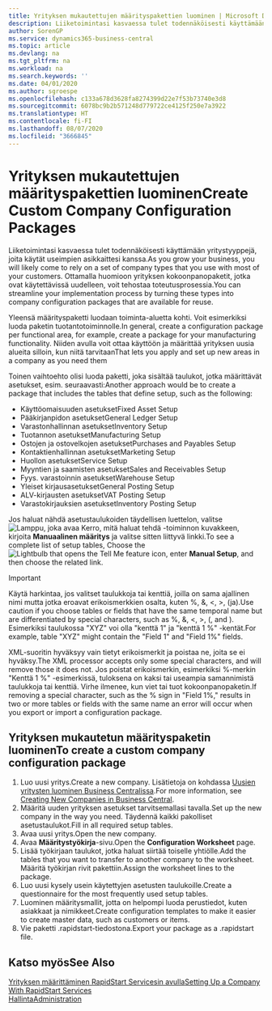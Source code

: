 ```yaml
---
title: Yrityksen mukautettujen määrityspakettien luominen | Microsoft Docs
description: Liiketoimintasi kasvaessa tulet todennäköisesti käyttämään yritystyyppejä, joita käytät useimpien asikkaittesi kanssa. Ottamalla huomioon yrityksen kokoonpanopaketit, jotka ovat käytettävissä uudelleen, voit tehostaa toteutusprosessia.
author: SorenGP
ms.service: dynamics365-business-central
ms.topic: article
ms.devlang: na
ms.tgt_pltfrm: na
ms.workload: na
ms.search.keywords: ''
ms.date: 04/01/2020
ms.author: sgroespe
ms.openlocfilehash: c133a678d3628fa8274399d22e7f53b73740e3d8
ms.sourcegitcommit: 6078bc9b2b571248d779722ce4125f250e7a3922
ms.translationtype: HT
ms.contentlocale: fi-FI
ms.lasthandoff: 08/07/2020
ms.locfileid: "3666845"
---
```

# <a name="create-custom-company-configuration-packages"></a><span data-ttu-id="eda4a-104">Yrityksen mukautettujen määrityspakettien luominen</span><span class="sxs-lookup"><span data-stu-id="eda4a-104">Create Custom Company Configuration Packages</span></span>
<span data-ttu-id="eda4a-105">Liiketoimintasi kasvaessa tulet todennäköisesti käyttämään yritystyyppejä, joita käytät useimpien asikkaittesi kanssa.</span><span class="sxs-lookup"><span data-stu-id="eda4a-105">As you grow your business, you will likely come to rely on a set of company types that you use with most of your customers.</span></span> <span data-ttu-id="eda4a-106">Ottamalla huomioon yrityksen kokoonpanopaketit, jotka ovat käytettävissä uudelleen, voit tehostaa toteutusprosessia.</span><span class="sxs-lookup"><span data-stu-id="eda4a-106">You can streamline your implementation process by turning these types into company configuration packages that are available for reuse.</span></span>  

<span data-ttu-id="eda4a-107">Yleensä määrityspaketti luodaan toiminta-aluetta kohti. Voit esimerkiksi luoda paketin tuotantotoiminnolle.</span><span class="sxs-lookup"><span data-stu-id="eda4a-107">In general, create a configuration package per functional area, for example, create a package for your manufacturing functionality.</span></span> <span data-ttu-id="eda4a-108">Niiden avulla voit ottaa käyttöön ja määrittää yrityksen uusia alueita silloin, kun niitä tarvitaan</span><span class="sxs-lookup"><span data-stu-id="eda4a-108">That lets you apply and set up new areas in a company as you need them</span></span>  

<span data-ttu-id="eda4a-109">Toinen vaihtoehto olisi luoda paketti, joka sisältää taulukot, jotka määrittävät asetukset, esim. seuraavasti:</span><span class="sxs-lookup"><span data-stu-id="eda4a-109">Another approach would be to create a package that includes the tables that define setup, such as the following:</span></span>  

-   <span data-ttu-id="eda4a-110">Käyttöomaisuuden asetukset</span><span class="sxs-lookup"><span data-stu-id="eda4a-110">Fixed Asset Setup</span></span>  
-   <span data-ttu-id="eda4a-111">Pääkirjanpidon asetukset</span><span class="sxs-lookup"><span data-stu-id="eda4a-111">General Ledger Setup</span></span>  
-   <span data-ttu-id="eda4a-112">Varastonhallinnan asetukset</span><span class="sxs-lookup"><span data-stu-id="eda4a-112">Inventory Setup</span></span>  
-   <span data-ttu-id="eda4a-113">Tuotannon asetukset</span><span class="sxs-lookup"><span data-stu-id="eda4a-113">Manufacturing Setup</span></span>  
-   <span data-ttu-id="eda4a-114">Ostojen ja ostovelkojen asetukset</span><span class="sxs-lookup"><span data-stu-id="eda4a-114">Purchases and Payables Setup</span></span>  
-   <span data-ttu-id="eda4a-115">Kontaktienhallinnan asetukset</span><span class="sxs-lookup"><span data-stu-id="eda4a-115">Marketing Setup</span></span>  
-   <span data-ttu-id="eda4a-116">Huollon asetukset</span><span class="sxs-lookup"><span data-stu-id="eda4a-116">Service Setup</span></span>  
-   <span data-ttu-id="eda4a-117">Myyntien ja saamisten asetukset</span><span class="sxs-lookup"><span data-stu-id="eda4a-117">Sales and Receivables Setup</span></span>  
-   <span data-ttu-id="eda4a-118">Fyys. varastoinnin asetukset</span><span class="sxs-lookup"><span data-stu-id="eda4a-118">Warehouse Setup</span></span>  
-   <span data-ttu-id="eda4a-119">Yleiset kirjausasetukset</span><span class="sxs-lookup"><span data-stu-id="eda4a-119">General Posting Setup</span></span>  
-   <span data-ttu-id="eda4a-120">ALV-kirjausten asetukset</span><span class="sxs-lookup"><span data-stu-id="eda4a-120">VAT Posting Setup</span></span>  
-   <span data-ttu-id="eda4a-121">Varastokirjauksien asetukset</span><span class="sxs-lookup"><span data-stu-id="eda4a-121">Inventory Posting Setup</span></span>  

<span data-ttu-id="eda4a-122">Jos haluat nähdä asetustaulukoiden täydellisen luettelon, valitse ![Lamppu, joka avaa Kerro, mitä haluat tehdä -toiminnon](media/ui-search/search_small.png "Kerro, mitä haluat tehdä") kuvakkeen, kirjoita **Manuaalinen määritys** ja valitse sitten liittyvä linkki.</span><span class="sxs-lookup"><span data-stu-id="eda4a-122">To see a complete list of setup tables, Choose the ![Lightbulb that opens the Tell Me feature](media/ui-search/search_small.png "Tell me what you want to do") icon, enter **Manual Setup**, and then choose the related link.</span></span>  

> [!IMPORTANT]
> <span data-ttu-id="eda4a-123">Käytä harkintaa, jos valitset taulukkoja tai kenttiä, joilla on sama ajallinen nimi mutta jotka eroavat erikoismerkkien osalta, kuten %, &, <, >, (ja).</span><span class="sxs-lookup"><span data-stu-id="eda4a-123">Use caution if you choose tables or fields that have the same temporal name but are differentiated by special characters, such as %, &, <, >, (, and ).</span></span> <span data-ttu-id="eda4a-124">Esimerkiksi taulukossa "XYZ" voi olla "kenttä 1" ja "kenttä 1 %" -kentät.</span><span class="sxs-lookup"><span data-stu-id="eda4a-124">For example, table "XYZ" might contain the "Field 1" and "Field 1%" fields.</span></span>
>
> <span data-ttu-id="eda4a-125">XML-suoritin hyväksyy vain tietyt erikoismerkit ja poistaa ne, joita se ei hyväksy.</span><span class="sxs-lookup"><span data-stu-id="eda4a-125">The XML processor accepts only some special characters, and will remove those it does not.</span></span> <span data-ttu-id="eda4a-126">Jos poistat erikoismerkin, esimerkiksi %-merkin "Kenttä 1 %" -esimerkissä, tuloksena on kaksi tai useampia samannimistä taulukkoja tai kenttiä. Virhe ilmenee, kun viet tai tuot kokoonpanopaketin.</span><span class="sxs-lookup"><span data-stu-id="eda4a-126">If removing a special character, such as the % sign in "Field 1%," results in two or more tables or fields with the same name an error will occur when you export or import a configuration package.</span></span>

## <a name="to-create-a-custom-company-configuration-package"></a><span data-ttu-id="eda4a-127">Yrityksen mukautetun määrityspaketin luominen</span><span class="sxs-lookup"><span data-stu-id="eda4a-127">To create a custom company configuration package</span></span>  
1.  <span data-ttu-id="eda4a-128">Luo uusi yritys.</span><span class="sxs-lookup"><span data-stu-id="eda4a-128">Create a new company.</span></span> <span data-ttu-id="eda4a-129">Lisätietoja on kohdassa [Uusien yritysten luominen Business Centralissa](about-new-company.md).</span><span class="sxs-lookup"><span data-stu-id="eda4a-129">For more information, see [Creating New Companies in Business Central](about-new-company.md).</span></span>  
3.  <span data-ttu-id="eda4a-130">Määritä uuden yrityksen asetukset tarvitsemallasi tavalla.</span><span class="sxs-lookup"><span data-stu-id="eda4a-130">Set up the new company in the way you need.</span></span> <span data-ttu-id="eda4a-131">Täydennä kaikki pakolliset asetustaulukot.</span><span class="sxs-lookup"><span data-stu-id="eda4a-131">Fill in all required setup tables.</span></span>  
4.  <span data-ttu-id="eda4a-132">Avaa uusi yritys.</span><span class="sxs-lookup"><span data-stu-id="eda4a-132">Open the new company.</span></span>
5. <span data-ttu-id="eda4a-133">Avaa **Määritystyökirja**-sivu.</span><span class="sxs-lookup"><span data-stu-id="eda4a-133">Open the **Configuration Worksheet** page.</span></span>  
6.  <span data-ttu-id="eda4a-134">Lisää työkirjaan taulukot, jotka haluat siirtää toiselle yhtiölle.</span><span class="sxs-lookup"><span data-stu-id="eda4a-134">Add the tables that you want to transfer to another company to the worksheet.</span></span> <span data-ttu-id="eda4a-135">Määritä työkirjan rivit pakettiin.</span><span class="sxs-lookup"><span data-stu-id="eda4a-135">Assign the worksheet lines to the package.</span></span>  
7.  <span data-ttu-id="eda4a-136">Luo uusi kysely usein käytettyjen asetusten taulukoille.</span><span class="sxs-lookup"><span data-stu-id="eda4a-136">Create a questionnaire for the most frequently used setup tables.</span></span>  
8.  <span data-ttu-id="eda4a-137">Luominen määritysmallit, jotta on helpompi luoda perustiedot, kuten asiakkaat ja nimikkeet.</span><span class="sxs-lookup"><span data-stu-id="eda4a-137">Create configuration templates to make it easier to create master data, such as customers or items.</span></span>  
9.  <span data-ttu-id="eda4a-138">Vie paketti .rapidstart-tiedostona.</span><span class="sxs-lookup"><span data-stu-id="eda4a-138">Export your package as a .rapidstart file.</span></span>  

## <a name="see-also"></a><span data-ttu-id="eda4a-139">Katso myös</span><span class="sxs-lookup"><span data-stu-id="eda4a-139">See Also</span></span>  
[<span data-ttu-id="eda4a-140">Yrityksen määrittäminen RapidStart Servicesin avulla</span><span class="sxs-lookup"><span data-stu-id="eda4a-140">Setting Up a Company With RapidStart Services</span></span>](admin-set-up-a-company-with-rapidstart.md)  
[<span data-ttu-id="eda4a-141">Hallinta</span><span class="sxs-lookup"><span data-stu-id="eda4a-141">Administration</span></span>](admin-setup-and-administration.md)
